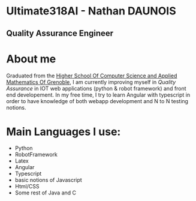 Ultimate318AI - Nathan DAUNOIS
==============================

Quality Assurance Engineer
------------------------------


# About me 

Graduated from the [Higher School Of Computer Science and Applied Mathematics Of Grenoble](https://ensimag.grenoble-inp.fr/en/),
I am currently improving myself in *Quality Assurance* in IOT web applications (python & robot framework) and front end developement. In my free time, I try to learn Angular with typescript in order to have knowledge of both webapp development and N to N testing notions.

# Main Languages I use:

 - Python
 - RobotFramework
 - Latex
 - Angular
 - Typescript
 - basic notions of Javascript
 - Html/CSS
 - Some rest of Java and C

